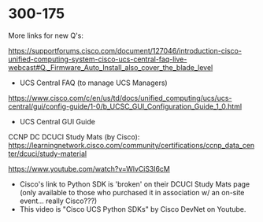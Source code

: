 # 300-175

More links for new Q's:

https://supportforums.cisco.com/document/127046/introduction-cisco-unified-computing-system-cisco-ucs-central-faq-live-webcast#Q._Firmware_Auto_Install_also_cover_the_blade_level
- UCS Central FAQ (to manage UCS Managers)

https://www.cisco.com/c/en/us/td/docs/unified_computing/ucs/ucs-central/gui/config-guide/1-0/b_UCSC_GUI_Configuration_Guide_1_0.html
- UCS Central GUI Guide

CCNP DC DCUCI Study Mats (by Cisco):
https://learningnetwork.cisco.com/community/certifications/ccnp_data_center/dcuci/study-material

https://www.youtube.com/watch?v=WlvCiS3l6cM
- Cisco's link to Python SDK is 'broken' on their DCUCI Study Mats page (only available to those who purchased it in association w/ an on-site event... really Cisco???)
- This video is "Cisco UCS Python SDKs" by Cisco DevNet on Youtube.
